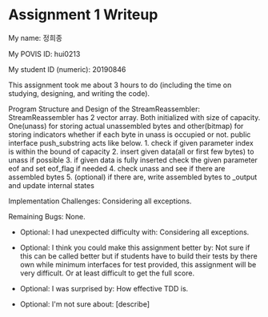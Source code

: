 Assignment 1 Writeup
=============

My name: 정희종

My POVIS ID: hui0213

My student ID (numeric): 20190846

This assignment took me about 3 hours to do (including the time on studying, designing, and writing the code).

Program Structure and Design of the StreamReassembler:
StreamReassembler has 2 vector array. Both initialized with size of capacity.
One(unass) for storing actual unassembled bytes and other(bitmap) for storing indicators whether if each byte in unass is occupied or not.
public interface push_substring acts like below.
    1. check if given parameter index is within the bound of capacity
    2. insert given data(all or first few bytes) to unass if possible
    3. if given data is fully inserted check the given parameter eof and set eof_flag if needed
    4. check unass and see if there are assembled bytes
    5. (optional) if there are, write assembled bytes to _output and update internal states  

Implementation Challenges:
Considering all exceptions.

Remaining Bugs:
None.

- Optional: I had unexpected difficulty with: Considering all exceptions.

- Optional: I think you could make this assignment better by: Not sure if this can be called better but if students have to build their tests by there own while minimum interfaces for test provided, this assignment will be very difficult. Or at least difficult to get the full score.

- Optional: I was surprised by: How effective TDD is.

- Optional: I'm not sure about: [describe]
